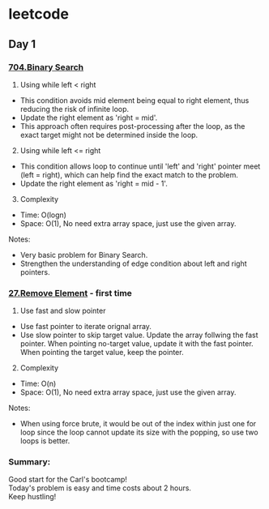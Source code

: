 # leetcode
## Day 1
### [704.Binary Search](https://leetcode.com/problems/binary-search/description/)
1. Using while left < right
- This condition avoids mid element being equal to right element, thus reducing the risk of infinite loop.
- Update the right element as 'right = mid'.
- This approach often requires post-processing after the loop, as the exact target might not be determined inside the loop.
2. Using while left <= right
- This condition allows loop to continue until 'left' and 'right' pointer meet (left = right), which can help find the exact match to the problem.
- Update the right element as 'right = mid - 1'.  

3. Complexity
- Time: O(logn)
- Space: O(1), No need extra array space, just use the given array.

Notes:  
- Very basic problem for Binary Search.   
- Strengthen the understanding of edge condition about left and right pointers.

### [27.Remove Element](https://leetcode.com/problems/remove-element/description/) - first time
1. Use fast and slow pointer
- Use fast pointer to iterate orignal array.
- Use slow pointer to skip target value. Update the array follwing the fast pointer. When pointing no-target value, update it with the fast pointer.  When pointing the target value, keep the pointer.
2. Complexity
- Time: O(n)
- Space: O(1), No need extra array space, just use the given array.  

Notes:
- When using force brute, it would be out of the index within just one for loop since the loop cannot update its size with the popping, so use two loops is better.  

### Summary:
Good start for the Carl's bootcamp!  
Today's problem is easy and time costs about 2 hours.  
Keep hustling!
